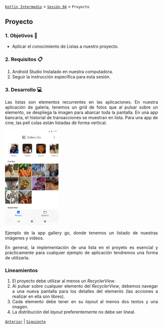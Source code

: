 [`Kotlin Intermedio`](../../Readme.md) > [`Sesión 04`](../Readme.md) > `Proyecto`

## Proyecto

<div style="text-align: justify;">

### 1. Objetivos :dart:

- Aplicar el conocimiento de Listas a nuestro proyecto.

### 2. Requisitos :clipboard:

1. Android Studio Instalado en nuestra computadora.
2. Seguir la instrucción específica para esta sesión.

### 3. Desarrollo :computer:

Las listas son elementos recurrentes en las aplicaciones. En nuestra aplicación de galeria, tenemos un grid de fotos que al pulsar sobre un elemento, se despliega la imagen para abarcar toda la pantalla. En una app bancaria, el historial de transacciones se muestran en lista. Para una app de cine, las pelí
culas están listadas de forma vertical. 

<img src="images/1.png" width="35%">

Ejemplo de la app gallery go, donde tenemos un listado de nuestras imágenes y videos. 

En general, la implementación de una lista en el proyeto es esencial y prácticamente para cualquier ejemplo de aplicación tendremos una forma de utilizarla.


### Lineamientos

1. El proyecto debe utilizar al menos un _RecyclerView_.
2. Al pulsar sobre cualquier elemento del _RecyclerView_, debemos navegar a una nueva pantalla para los detalles del elemento (las acciones a realizar en ella son libres).
3. Cada elemento debe tener en su _layout_ al menos dos textos y una imagen.
4. La distribución del _layout_ preferentemente no debe ser lineal.


[`Anterior`](../Reto-03/Readme.md) | [`Siguiente`](../Postwork/Readme.md)




</div>

